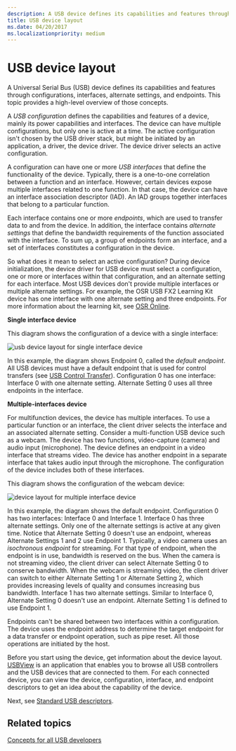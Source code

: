 ```yaml
---
description: A USB device defines its capabilities and features through configurations, interfaces, alternate settings, and endpoints.
title: USB device layout
ms.date: 04/20/2017
ms.localizationpriority: medium
---
```


# USB device layout


A Universal Serial Bus (USB) device defines its capabilities and features through configurations, interfaces, alternate settings, and endpoints. This topic provides a high-level overview of those concepts.

A *USB configuration* defines the capabilities and features of a device, mainly its power capabilities and interfaces. The device can have multiple configurations, but only one is active at a time. The active configuration isn't chosen by the USB driver stack, but might be initiated by an application, a driver, the device driver. The device driver selects an active configuration.

A configuration can have one or more *USB interfaces* that define the functionality of the device. Typically, there is a one-to-one correlation between a function and an interface. However, certain devices expose multiple interfaces related to one function. In that case, the device can have an interface association descriptor (IAD). An IAD groups together interfaces that belong to a particular function.

Each interface contains one or more *endpoints*, which are used to transfer data to and from the device. In addition, the interface contains *alternate settings* that define the bandwidth requirements of the function associated with the interface. To sum up, a group of endpoints form an interface, and a set of interfaces constitutes a configuration in the device.

So what does it mean to select an active configuration? During device initialization, the device driver for USB device must select a configuration, one or more or interfaces within that configuration, and an alternate setting for each interface. Most USB devices don't provide multiple interfaces or multiple alternate settings. For example, the OSR USB FX2 Learning Kit device has one interface with one alternate setting and three endpoints. For more information about the learning kit, see [OSR Online](https://www.osronline.com/).

**Single interface device**

This diagram shows the configuration of a device with a single interface:

![usb device layout for single interface device](images/device-layout-single.png)

In this example, the diagram shows Endpoint 0, called the *default endpoint*. All USB devices must have a default endpoint that is used for control transfers (see [USB Control Transfer](usb-control-transfer.md)). Configuration 0 has one interface: Interface 0 with one alternate setting. Alternate Setting 0 uses all three endpoints in the interface.

**Multiple-interfaces device**

For multifunction devices, the device has multiple interfaces. To use a particular function or an interface, the client driver selects the interface and an associated alternate setting. Consider a multi-function USB device such as a webcam. The device has two functions, video-capture (camera) and audio input (microphone). The device defines an endpoint in a video interface that streams video. The device has another endpoint in a separate interface that takes audio input through the microphone. The configuration of the device includes both of these interfaces.

This diagram shows the configuration of the webcam device:

![device layout for multiple interface device](images/device-descriptors-multi.png)

In this example, the diagram shows the default endpoint. Configuration 0 has two interfaces: Interface 0 and Interface 1. Interface 0 has three alternate settings. Only one of the alternate settings is active at any given time. Notice that Alternate Setting 0 doesn't use an endpoint, whereas Alternate Settings 1 and 2 use Endpoint 1. Typically, a video camera uses an *isochronous endpoint* for streaming. For that type of endpoint, when the endpoint is in use, bandwidth is reserved on the bus. When the camera is not streaming video, the client driver can select Alternate Setting 0 to conserve bandwidth. When the webcam is streaming video, the client driver can switch to either Alternate Setting 1 or Alternate Setting 2, which provides increasing levels of quality and consumes increasing bus bandwidth. Interface 1 has two alternate settings. Similar to Interface 0, Alternate Setting 0 doesn't use an endpoint. Alternate Setting 1 is defined to use Endpoint 1.

Endpoints can't be shared between two interfaces within a configuration. The device uses the endpoint address to determine the target endpoint for a data transfer or endpoint operation, such as pipe reset. All those operations are initiated by the host.

Before you start using the device, get information about the device layout. [USBView](../debugger/usbview.md) is an application that enables you to browse all USB controllers and the USB devices that are connected to them. For each connected device, you can view the device, configuration, interface, and endpoint descriptors to get an idea about the capability of the device.

Next, see [Standard USB descriptors](standard-usb-descriptors.md).

## Related topics
[Concepts for all USB developers](usb-concepts-for-all-developers.md)